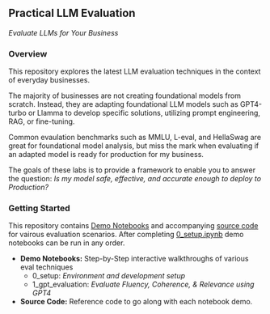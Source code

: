 ## **Practical LLM Evaluation**  
 _Evaluate LLMs for Your Business_  

### **Overview**
This repository explores the latest LLM evaluation techniques in the context of everyday businesses.

The majority of businesses are not creating foundational models from scratch. Instead, they are adapting foundational LLM models such as GPT4-turbo or Llamma to develop specific solutions, utilizing prompt engineering, RAG, or fine-tuning.

Common evaulation benchmarks such as MMLU, L-eval, and HellaSwag are great for foundational model analysis, but miss the mark when evaluating if an adapted model is ready for production for my business.  

The goals of these labs is to provide a framework to enable you to answer the question: _Is my model safe, effective, and accurate enough to deploy to Production?_


### **Getting Started**  
This repository contains [Demo Notebooks](./demo_notebooks/) and accompanying [source code](./src/) for vairous evaluation scenarios. After completing [0_setup.ipynb](./demo_notebooks/0_setup.ipynb) demo notebooks can be run in any order.
- **Demo Notebooks:** Step-by-Step interactive walkthroughs of various eval techniques
  - 0_setup: _Environment and development setup_
  - 1_gpt_evaluation: _Evaluate Fluency, Coherence, & Relevance using GPT4_
- **Source Code:** Reference code to go along with each notebook demo.


